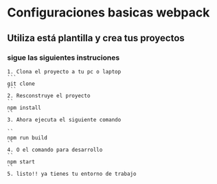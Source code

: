 # Configuraciones basicas webpack

## Utiliza está plantilla y crea tus proyectos 

### sigue las siguientes instruciones
    1. Clona el proyecto a tu pc o laptop
    ```
    git clone 
    ```
    2. Resconstruye el proyecto
    ``
    npm install
    ``
    3. Ahora ejecuta el siguiente comando

    ``
    npm run build
    ``
    4. O el comando para desarrollo
    ``
    npm start
    ``
    5. listo!! ya tienes tu entorno de trabajo
